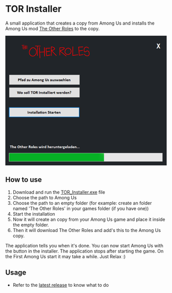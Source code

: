 #  TOR Installer
A small application that creates a copy from Among Us and installs the Among Us mod [The Other Roles](https://github.com/TheOtherRolesAU/TheOtherRoles) to the copy.

![TOR Installer](TOR_Installer.png?raw=true "TOR Installer")

## 	How to use
1. Download and run the [TOR_Installer.exe](https://github.com/Teejay39/TOR-Installer/releases/latest/TOR_Installer.exe) file
2. Choose the path to Among Us
3. Choose the path to an empty folder (for example: create an folder named 'The Other Roles' in your games folder (if you have one))
4. Start the installation
5. Now it will create an copy from your Among Us game and place it inside the empty folder.
6. Then it will download The Other Roles and add's this to the Among Us copy.

The application tells you when it's done. You can now start Among Us with the button in the installer.
The application stops after starting the game.
On the First Among Us start it may take a while. Just Relax :)

## Usage
- Refer to the [latest release](https://github.com/Teejay39/TOR-Installer/releases/latest) to know what to do
